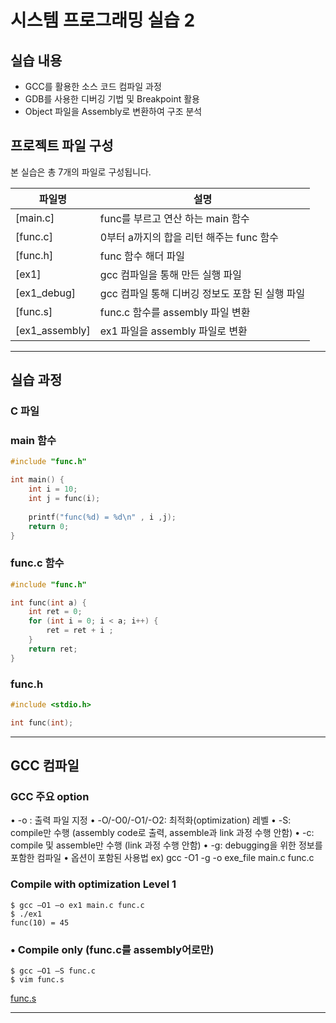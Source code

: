# 시스템 프로그래밍 실습 2

## 실습 내용
- GCC를 활용한 소스 코드 컴파일 과정
- GDB를 사용한 디버깅 기법 및 Breakpoint 활용
- Object 파일을 Assembly로 변환하여 구조 분석

  
## 프로젝트 파일 구성
본 실습은 총 7개의 파일로 구성됩니다.

| 파일명       | 설명 |
|-------------|--------------------------------------------------|
| [main.c]  | func를 부르고 연산 하는 main 함수 |
| [func.c] | 0부터 a까지의 합을 리턴 해주는 func 함수|
| [func.h]| func 함수 해더 파일 |
| [ex1] | gcc 컴파일을 통해 만든 실행 파일 |
| [ex1_debug] | gcc 컴파일 통해 디버깅 정보도 포함 된 실행 파일 |
| [func.s] | func.c 함수를 assembly 파일 변환 |
| [ex1_assembly] | ex1 파일을 assembly 파일로 변환 | 




**********************
## 실습 과정

### C 파일 

### main 함수 
```c
#include "func.h"

int main() {
	int i = 10;
	int j = func(i);
	
	printf("func(%d) = %d\n" , i ,j);
	return 0;
}
```
### func.c 함수

```c
#include "func.h"

int func(int a) {
	int ret = 0;
	for (int i = 0; i < a; i++) {
		ret = ret + i ;
	}
	return ret;
}
```

### func.h
```c
#include <stdio.h>

int func(int);
```
*********************

## GCC 컴파일 

### GCC 주요 option
• -o <filename>: 출력 파일 지정
• -O/-O0/-O1/-O2: 최적화(optimization) 레벨
• -S: compile만 수행 (assembly code로 출력, assemble과 link 과정 수행 안함)
• -c: compile 및 assemble만 수행 (link 과정 수행 안함)
• -g: debugging을 위한 정보를 포함한 컴파일
• 옵션이 포함된 사용법 ex) gcc -O1 -g -o exe_file main.c func.c



### Compile with optimization Level 1
```
$ gcc –O1 –o ex1 main.c func.c
$ ./ex1
func(10) = 45
```

### • Compile only (func.c를 assembly어로만)

```
$ gcc –O1 –S func.c
$ vim func.s
```
[func.s](https://github.com/ansunho123/System-programming/blob/main/sysprog-labs2/func.s)

*****************




